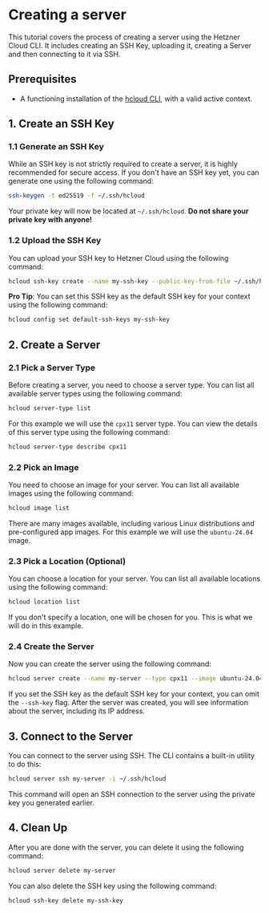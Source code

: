 # Creating a server

This tutorial covers the process of creating a server using the Hetzner Cloud CLI. It includes creating an SSH Key, 
uploading it, creating a Server and then connecting to it via SSH.

## Prerequisites

- A functioning installation of the [hcloud CLI](setup-hcloud-cli.md), with a valid active context.

## 1. Create an SSH Key

### 1.1 Generate an SSH Key

While an SSH key is not strictly required to create a server, it is highly recommended for secure access.
If you don't have an SSH key yet, you can generate one using the following command:

```bash
ssh-keygen -t ed25519 -f ~/.ssh/hcloud
```

Your private key will now be located at `~/.ssh/hcloud`. **Do not share your private key with anyone!**

### 1.2 Upload the SSH Key

You can upload your SSH key to Hetzner Cloud using the following command:

```bash
hcloud ssh-key create --name my-ssh-key --public-key-from-file ~/.ssh/hcloud.pub
```

**Pro Tip**: You can set this SSH key as the default SSH key for your context using the following command:

```bash
hcloud config set default-ssh-keys my-ssh-key
```

## 2. Create a Server

### 2.1 Pick a Server Type

Before creating a server, you need to choose a server type. You can list all available server types using the following command:

```bash
hcloud server-type list
```

For this example we will use the `cpx11` server type.
You can view the details of this server type using the following command:

```bash
hcloud server-type describe cpx11
```

### 2.2 Pick an Image

You need to choose an image for your server. You can list all available images using the following command:

```bash
hcloud image list
```

There are many images available, including various Linux distributions and pre-configured app images.
For this example we will use the `ubuntu-24.04` image.

### 2.3 Pick a Location (Optional)

You can choose a location for your server. You can list all available locations using the following command:

```bash
hcloud location list
```

If you don't specify a location, one will be chosen for you. This is what we will do in this example.

### 2.4 Create the Server

Now you can create the server using the following command:

```bash
hcloud server create --name my-server --type cpx11 --image ubuntu-24.04 --ssh-key my-ssh-key
```

If you set the SSH key as the default SSH key for your context, you can omit the `--ssh-key` flag.
After the server was created, you will see information about the server, including its IP address.

## 3. Connect to the Server

You can connect to the server using SSH. The CLI contains a built-in utility to do this:

```bash
hcloud server ssh my-server -i ~/.ssh/hcloud
```

This command will open an SSH connection to the server using the private key you generated earlier.

## 4. Clean Up

After you are done with the server, you can delete it using the following command:

```bash
hcloud server delete my-server
```

You can also delete the SSH key using the following command:

```bash
hcloud ssh-key delete my-ssh-key
```
